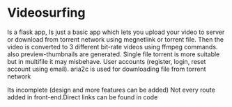 # Videosurfing
Is a flask app, 
Is just a basic app which lets you upload your video to server or download from torrent network using megnetlink or torrent file.
Then the video is converted to 3 different bit-rate videos using ffmpeg commands.
also preview-thumbnails are generated.
Single file torrent is more suitable but in multifile it may misbehave.
User accounts (register, login, reset account using email).
aria2c is used for downloading file from torrent network

Its incomplete (design and more features can be added)
Not every route added in front-end.Direct links can be found in code 
